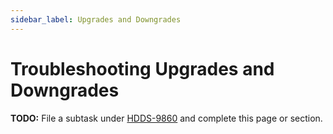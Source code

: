 ```yaml
---
sidebar_label: Upgrades and Downgrades
---
```


# Troubleshooting Upgrades and Downgrades

**TODO:** File a subtask under [HDDS-9860](https://issues.apache.org/jira/browse/HDDS-9860) and complete this page or section.
